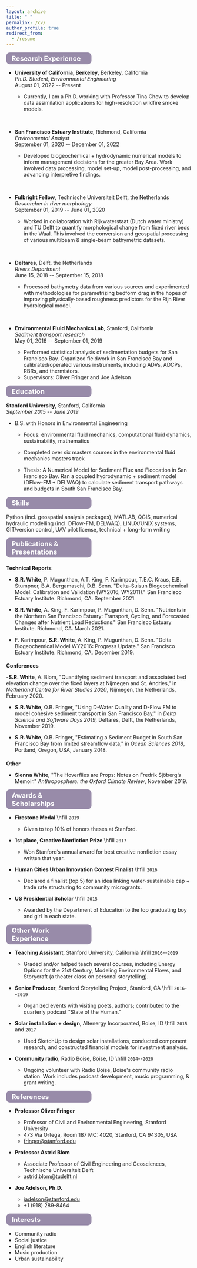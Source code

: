 ```yaml
---
layout: archive
title: " "
permalink: /cv/
author_profile: true
redirect_from:
  - /resume
---
```



<style type="text/css" rel="stylesheet">
.header {
  background:#988BA9;
  border-radius:10px;
  color:white;
  padding-left:3%;
  padding-right:3%;
  padding-bottom:1%;
  padding-top:1%;
  width:40%;
  margin-bottom:2%;
  margin-top:2%;
  font-size: 1.3em;
}

.header h2 {
  font-size: 1.3em;
}

h3 {
  font-size: 1em;
  font-weight: bold;
}

/* Clear floats after image containers */
.row::after {
  content: "";
  clear: both;
  display: table;
}
</style>


<div style='margin-top:2%'>
<h2 class='header'>
Research Experience
</h2>
</div>

- **University of California, Berkeley**, Berkeley, California \
  *Ph.D. Student, Environmental Engineering* \
  August 01, 2022 -- Present

  - Currently, I am a Ph.D. working with Professor Tina Chow to develop data assimilation applications for high-resolution wildfire smoke models.

&nbsp;

- **San Francisco Estuary Institute**, Richmond, California \
  *Environmental Analyst* \
  September 01, 2020 -- December 01, 2022

  - Developed biogeochemical + hydrodynamic numerical models to inform management decisions for the greater Bay Area. Work involved data processing, model set-up, model post-processing, and advancing interpretive findings.

&nbsp;

- **Fulbright Fellow**, Technische Universiteit Delft, the Netherlands \
  *Researcher in river morphology* \
  September 01, 2019 -- June 01, 2020

  - Worked in collaboration with Rijkwaterstaat (Dutch water ministry) and TU Delft to quantify morphological change from fixed river beds in the Waal. This involved the conversion and geospatial processing of various multibeam & single-beam bathymetric datasets.

&nbsp;

- **Deltares**, Delft, the Netherlands \
  *Rivers Department* \
  June 15, 2018 -- September 15, 2018

  - Processed bathymetry data from various sources and experimented with methodologies for parametrizing bedform drag in the hopes of improving physically-based roughness predictors for the Rijn River hydrological model.

&nbsp;

- **Environmental Fluid Mechanics Lab**, Stanford, California \
  *Sediment transport research* \
  May 01, 2016 -- September 01, 2019

  - Performed statistical analysis of sedimentation budgets for San Francisco Bay. Organized fieldwork in San Francisco Bay and calibrated/operated various instruments, including ADVs, ADCPs, RBRs, and thermistors.
  - Supervisors: Oliver Fringer and Joe Adelson

<h2 class='header'>
Education
</h2>

**Stanford University**, Stanford, California  
*September 2015 -- June 2019*

- B.S. with Honors in Environmental Engineering

  - Focus: environmental fluid mechanics, computational fluid dynamics, sustainability, mathematics
  
  - Completed over six masters courses in the environmental fluid mechanics masters track
  
  - Thesis: A Numerical Model for Sediment Flux and Floccation in San Francisco Bay. Ran a coupled hydrodynamic + sediment model (DFlow-FM + DELWAQ) to calculate sediment transport pathways and budgets in South San Francisco Bay.

<h2 class='header'>
Skills
</h2>


Python (incl. geospatial analysis packages), MATLAB, QGIS, numerical hydraulic modelling (incl. DFlow-FM, DELWAQ), LINUX/UNIX systems, GIT/version control, UAV pilot license, technical + long-form writing

<h2 class='header'> 
Publications & Presentations
</h2>


### Technical Reports

- **S.R. White**, P. Mugunthan, A.T. King, F. Karimpour, T.E.C. Kraus, E.B. Stumpner, B.A. Bergamaschi, D.B. Senn. "Delta-Suisun Biogeochemical Model: Calibration and Validation (WY2016, WY2011)." San Francisco Estuary Institute. Richmond, CA. September 2021.

- **S.R. White**, A. King, F. Karimpour, P. Mugunthan, D. Senn. "Nutrients in the Northern San Francisco Estuary: Transport, Cycling, and Forecasted Changes after Nutrient Load Reductions." San Francisco Estuary Institute. Richmond, CA. March 2021.

- F. Karimpour, **S.R. White**, A. King, P. Mugunthan, D. Senn. "Delta Biogeochemical Model WY2016: Progress Update." San Francisco Estuary Institute. Richmond, CA. December 2019.

### Conferences

-**S.R. White**, A. Blom, "Quantifying sediment transport and associated bed elevation change over the fixed layers at Nijmegen and St. Andries," in *Netherland Centre for River Studies 2020*, Nijmegen, the Netherlands, February 2020.

- **S.R. White**, O.B. Fringer, "Using D-Water Quality and D-Flow FM to model cohesive sediment transport in San Francisco Bay," in *Delta Science and Software Days 2019*, Deltares, Delft, the Netherlands, November 2019.

- **S.R. White**, O.B. Fringer, "Estimating a Sediment Budget in South San Francisco Bay from limited streamflow data," in *Ocean Sciences 2018*, Portland, Oregon, USA, January 2018.

### Other

- **Sienna White**, "The Hoverflies are Props: Notes on Fredrik Sjöberg’s Memoir." *Anthroposphere: the Oxford Climate Review*, November 2019.

<h2 class='header'>
Awards & Scholarships
</h2>

- **Firestone Medal** \hfill `2019`
  - Given to top 10\% of honors theses at Stanford.

- **1st place, Creative Nonfiction Prize** \hfill `2017`
  - Won Stanford’s annual award for best creative nonfiction essay written that year.

- **Human Cities Urban Innovation Contest Finalist** \hfill `2016`
  - Declared a finalist (top 5) for an idea linking water-sustainable cap + trade rate structuring to community microgrants.

- **US Presidential Scholar** \hfill `2015`
  - Awarded by the Department of Education to the top graduating boy and girl in each state.


<h2 class='header'>
Other Work Experience
</h2>


- **Teaching Assistant**, Stanford University, California \hfill `2016`--`2019`
  - Graded and/or helped teach several courses, including Energy Options for the 21st Century, Modeling Environmental Flows, and Storycraft (a theater class on personal storytelling).

- **Senior Producer**, Stanford Storytelling Project, Stanford, CA \hfill `2016`--`2019`
  - Organized events with visiting poets, authors; contributed to the quarterly podcast "State of the Human."

- **Solar installation + design**, Altenergy Incorporated, Boise, ID \hfill `2015` and `2017`
  - Used SketchUp to design solar installations, conducted component research, and constructed financial models for investment analysis.

- **Community radio**, Radio Boise, Boise, ID \hfill `2014`--`2020`
  - Ongoing volunteer with Radio Boise, Boise's community radio station. Work includes podcast development, music programming, & grant writing.


<h2 class='header'>
References
</h2>


- **Professor Oliver Fringer**
  - Professor of Civil and Environmental Engineering, Stanford University
  - 473 Via Ortega, Room 187 MC: 4020, Stanford, CA 94305, USA
  - fringer@stanford.edu

- **Professor Astrid Blom**
  - Associate Professor of Civil Engineering and Geosciences, Technische Universiteit Delft
  - astrid.blom@tudelft.nl

- **Joe Adelson, Ph.D.**
  - jadelson@stanford.edu
  - +1 (918) 289-8464


<h2 class='header'>
Interests
</h2>


- Community radio
- Social justice
- English literature
- Music production
- Urban sustainability


